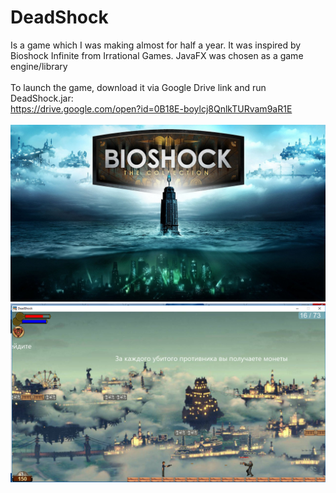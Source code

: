 # DeadShock
Is a game which I was making almost for half a year. It was inspired by Bioshock Infinite from Irrational Games. JavaFX was chosen as a game engine/library <br><br>
To launch the game, download it via Google Drive link and run DeadShock.jar:<br>
https://drive.google.com/open?id=0B18E-boylcj8QnlkTURvam9aR1E <br> <br>
![alt text](https://github.com/Abhai2016/DeadShock/blob/master/images/backgrounds/cover.jpg)
![alt text](https://github.com/Abhai2016/DeadShock/blob/master/images/GameplayScreen.png)
